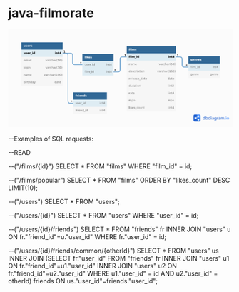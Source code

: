 # java-filmorate

![scheme](/scheme.png)


--Examples of SQL requests:

--READ

--("/films/{id}")
SELECT *
FROM "films"
WHERE "film_id" = id;

--("/films/popular")
SELECT *
FROM "films"
ORDER BY "likes_count" DESC
LIMIT(10);

--("/users")
SELECT *
FROM "users";


--("/users/{id}")
SELECT *
FROM "users"
WHERE "user_id" = id;

--("/users/{id}/friends")
SELECT *
FROM "friends" fr
INNER JOIN "users" u ON fr."friend_id"=u."user_id"
WHERE fr."user_id" = id;

--("/users/{id}/friends/common/{otherId}")
SELECT *
FROM "users" us
INNER JOIN (SELECT fr."user_id"
FROM "friends" fr
INNER JOIN "users" u1 ON fr."friend_id"=u1."user_id"
INNER JOIN "users" u2 ON fr."friend_id"=u2."user_id"
WHERE u1."user_id" = id
AND u2."user_id" = otherId) friends ON us."user_id"=friends."user_id";
